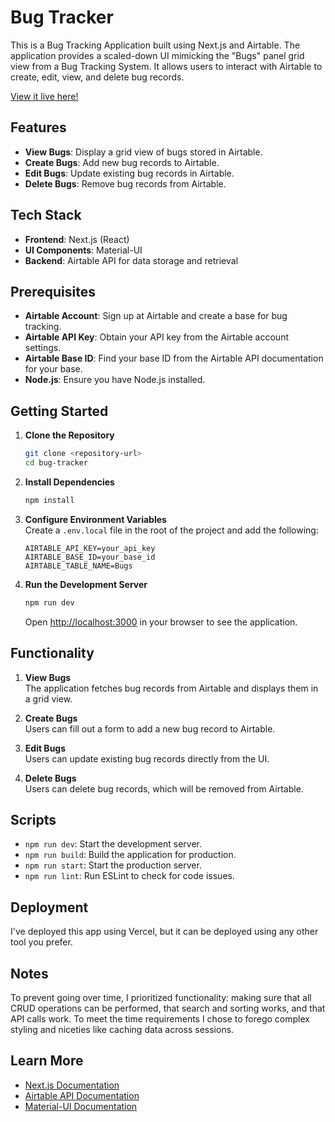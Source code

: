 # Bug Tracker

This is a Bug Tracking Application built using Next.js and Airtable. The application provides a scaled-down UI mimicking the "Bugs" panel grid view from a Bug Tracking System. It allows users to interact with Airtable to create, edit, view, and delete bug records.

[View it live here!](https://bug-tracker-two.vercel.app/)

## Features
- **View Bugs**: Display a grid view of bugs stored in Airtable.  
- **Create Bugs**: Add new bug records to Airtable.  
- **Edit Bugs**: Update existing bug records in Airtable.  
- **Delete Bugs**: Remove bug records from Airtable.  

## Tech Stack
- **Frontend**: Next.js (React)  
- **UI Components**: Material-UI  
- **Backend**: Airtable API for data storage and retrieval  

## Prerequisites
- **Airtable Account**: Sign up at Airtable and create a base for bug tracking.  
- **Airtable API Key**: Obtain your API key from the Airtable account settings.  
- **Airtable Base ID**: Find your base ID from the Airtable API documentation for your base.  
- **Node.js**: Ensure you have Node.js installed.  

## Getting Started
1. **Clone the Repository**  
    ```bash
    git clone <repository-url>
    cd bug-tracker
    ```

2. **Install Dependencies**  
    ```bash
    npm install
    ```

3. **Configure Environment Variables**  
    Create a `.env.local` file in the root of the project and add the following:  
    ```env
    AIRTABLE_API_KEY=your_api_key
    AIRTABLE_BASE_ID=your_base_id
    AIRTABLE_TABLE_NAME=Bugs
    ```

4. **Run the Development Server**  
    ```bash
    npm run dev
    ```  
    Open [http://localhost:3000](http://localhost:3000) in your browser to see the application.

## Functionality
1. **View Bugs**  
    The application fetches bug records from Airtable and displays them in a grid view.  

2. **Create Bugs**  
    Users can fill out a form to add a new bug record to Airtable.  

3. **Edit Bugs**  
    Users can update existing bug records directly from the UI.  

4. **Delete Bugs**  
    Users can delete bug records, which will be removed from Airtable.  

## Scripts
- `npm run dev`: Start the development server.  
- `npm run build`: Build the application for production.  
- `npm run start`: Start the production server.  
- `npm run lint`: Run ESLint to check for code issues.  

## Deployment
I've deployed this app using Vercel, but it can be deployed using any other tool you prefer.

## Notes
To prevent going over time, I prioritized functionality: making sure that all CRUD operations can be performed, that search and sorting works, and that API calls work. To meet the time requirements I chose to forego complex styling and niceties like caching data across sessions.

## Learn More
- [Next.js Documentation](https://nextjs.org/docs)  
- [Airtable API Documentation](https://airtable.com/api)  
- [Material-UI Documentation](https://mui.com/)  
